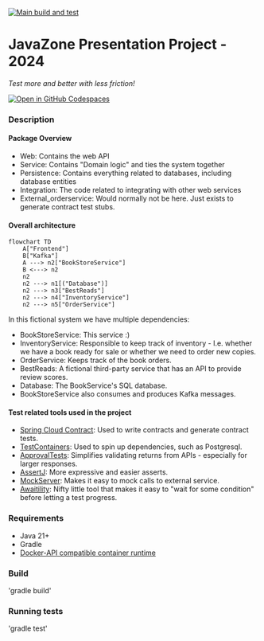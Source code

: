 [![Main build and test](https://github.com/atomfinger/JavaZone-2024/actions/workflows/gradle.yml/badge.svg)](https://github.com/atomfinger/JavaZone-2024/actions/workflows/gradle.yml)

# JavaZone Presentation Project - 2024

_Test more and better with less friction!_

[![Open in GitHub Codespaces](https://github.com/codespaces/badge.svg)](https://github.com/codespaces/new?hide_repo_select=true&ref=main&repo=821554819)

### Description

#### Package Overview

- Web: Contains the web API
- Service: Contains "Domain logic" and ties the system together
- Persistence: Contains everything related to databases, including database entities
- Integration: The code related to integrating with other web services
- External_orderservice: Would normally not be here. Just exists to generate contract test stubs.

#### Overall architecture

```mermaid
flowchart TD
    A["Frontend"]
    B["Kafka"]
    A ---> n2["BookStoreService"]
    B <---> n2
    n2
    n2 ---> n1[("Database")]
    n2 ---> n3["BestReads"]
    n2 ---> n4["InventoryService"]
    n2 ---> n5["OrderService"]
```

In this fictional system we have multiple dependencies:

- BookStoreService: This service :)
- InventoryService: Responsible to keep track of inventory - I.e. whether we have a book ready for sale or whether we
  need to order new copies.
- OrderService: Keeps track of the book orders.
- BestReads: A fictional third-party service that has an API to provide review scores.
- Database: The BookService's SQL database.
- BookStoreService also consumes and produces Kafka messages.

#### Test related tools used in the project

- [Spring Cloud Contract](https://spring.io/projects/spring-cloud-contract): Used to write contracts and generate
  contract tests.
- [TestContainers](https://testcontainers.com/): Used to spin up dependencies, such as Postgresql.
- [ApprovalTests](https://approvaltests.com/): Simplifies validating returns from APIs - especially for larger
  responses.
- [AssertJ](https://assertj.github.io/doc/): More expressive and easier asserts.
- [MockServer](https://mock-server.com/): Makes it easy to mock calls to external service.
- [Awaitility](http://www.awaitility.org/): Nifty little tool that makes it easy to "wait for some condition" before
  letting a test progress.

### Requirements

- Java 21+
- Gradle
- [Docker-API compatible container runtime](https://java.testcontainers.org/supported_docker_environment/)

### Build

'gradle build'

### Running tests

'gradle test'
